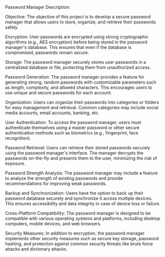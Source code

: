 Password Manager Description:

Objective: The objective of this project is to develop a secure password manager that allows users to store, organize, and retrieve their passwords safely.

Encryption: User passwords are encrypted using strong cryptographic algorithms (e.g., AES encryption) before being stored in the password manager's database. This ensures that even if the database is compromised, passwords remain secure.

Storage: The password manager securely stores user passwords in a centralized database or file, protecting them from unauthorized access.

Password Generation: The password manager provides a feature for generating strong, random passwords with customizable parameters such as length, complexity, and allowed characters. This encourages users to use unique and secure passwords for each account.

Organization: Users can organize their passwords into categories or folders for easy management and retrieval. Common categories may include social media accounts, email accounts, banking, etc.

User Authentication: To access the password manager, users must authenticate themselves using a master password or other secure authentication methods such as biometrics (e.g., fingerprint, face recognition).

Password Retrieval: Users can retrieve their stored passwords securely using the password manager's interface. The manager decrypts the passwords on-the-fly and presents them to the user, minimizing the risk of exposure.

Password Strength Analysis: The password manager may include a feature to analyze the strength of existing passwords and provide recommendations for improving weak passwords.

Backup and Synchronization: Users have the option to back up their password database securely and synchronize it across multiple devices. This ensures accessibility and data integrity in case of device loss or failure.

Cross-Platform Compatibility: The password manager is designed to be compatible with various operating systems and platforms, including desktop computers, mobile devices, and web browsers.

Security Measures: In addition to encryption, the password manager implements other security measures such as secure key storage, password hashing, and protection against common security threats like brute force attacks and dictionary attacks.
